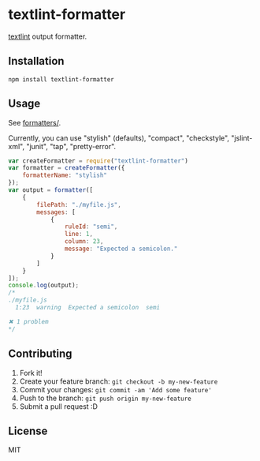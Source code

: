 # textlint-formatter

[textlint](https://github.com/azu/textlint "azu/textlint") output formatter.

## Installation

```
npm install textlint-formatter
```

## Usage

See [formatters/](lib/formatters).

Currently, you can use "stylish" (defaults), "compact", "checkstyle", "jslint-xml", "junit", "tap", "pretty-error".

```js
var createFormatter = require("textlint-formatter")
var formatter = createFormatter({
    formatterName: "stylish"
});
var output = formatter([
    {
        filePath: "./myfile.js",
        messages: [
            {
                ruleId: "semi",
                line: 1,
                column: 23,
                message: "Expected a semicolon."
            }
        ]
    }
]);
console.log(output);
/*
./myfile.js
  1:23  warning  Expected a semicolon  semi

✖ 1 problem
*/
```

## Contributing

1. Fork it!
2. Create your feature branch: `git checkout -b my-new-feature`
3. Commit your changes: `git commit -am 'Add some feature'`
4. Push to the branch: `git push origin my-new-feature`
5. Submit a pull request :D

## License

MIT